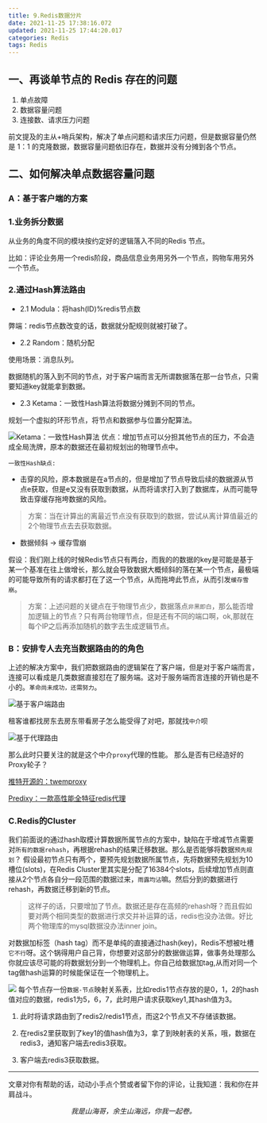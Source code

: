 ```yaml
---
title: 9.Redis数据分片
date: 2021-11-25 17:38:16.072
updated: 2021-11-25 17:44:20.017
categories: Redis
tags: Redis
---
```


## 一、再谈单节点的 Redis 存在的问题

1. 单点故障
2. 数据容量问题
3. 连接数、请求压力问题

前文提及的主从+哨兵架构，解决了单点问题和请求压力问题，但是数据容量仍然是 1：1 的克隆数据，数据容量问题依旧存在，数据并没有分摊到各个节点。

## 二、如何解决单点数据容量问题
### A：基于客户端的方案

### 1.业务拆分数据
从业务的角度不同的模块按约定好的逻辑落入不同的Redis 节点。

比如：评论业务用一个redis阶段，商品信息业务用另外一个节点，购物车用另外一个节点。

### 2.通过Hash算法路由

- 2.1 Modula：将hash(ID)%redis节点数 
  
弊端：redis节点数改变的话，数据就分配规则就被打破了。

- 2.2  Random：随机分配

使用场景：消息队列。

数据随机的落入到不同的节点，对于客户端而言无所谓数据落在那一台节点，只需要知道key就能拿到数据。
- 2.3 Ketama：一致性Hash算法将数据分摊到不同的节点。

规划一个虚拟的环形节点，将节点和数据参与位置分配算法。

![Ketama：一致性Hash算法](https://shanhai-blog.oss-cn-shanghai.aliyuncs.com/blog/image_1637833432630.png)
优点：增加节点可以分担其他节点的压力，不会造成全局洗牌，原本的数据还在最初规划出的物理节点中。

`一致性Hash缺点:`

- 击穿的风险，原本数据是在a节点的，但是增加了节点导致后续的数据源从节点e获取，但是e又没有获取到数据，从而将请求打入到了数据库，从而可能导致击穿缓存拖垮数据的风险。
> 方案：当在计算出的离最近节点没有获取到的数据，尝试从离计算值最近的2个物理节点去去获取数据。
- 数据倾斜 -> 缓存雪崩

假设：我们刚上线的时候Redis节点只有两台，而我的的数据的key是可能是基于某一个基准在往上做增长，那么就会导致数据大概倾斜的落在某一个节点，最极端的可能导致所有的请求都打在了这一个节点，从而拖垮此节点，从而引发`缓存雪崩`。

> 方案：上述问题的关键点在于物理节点少，数据落点`非黑即白`，那么能否增加逻辑上的节点？只有两台物理节点，但是还有不同的端口啊，ok,那就在每个IP之后再添加随机的数字去生成逻辑节点。

### B：安排专人去充当数据路由的的角色
上述的解决方案中，我们把数据路由的逻辑架在了客户端，但是对于客户端而言，连接可以看成是几类数据直接怼在了服务端。这对于服务端而言连接的开销也是不小的。`革命尚未成功，还需努力`。


![基于客户端路由](https://shanhai-blog.oss-cn-shanghai.aliyuncs.com/blog/image_1637833335652.png)


租客谁都找房东去房东带看房子怎么能受得了对吧，那就找`中介`呗


![基于代理路由](https://shanhai-blog.oss-cn-shanghai.aliyuncs.com/blog/image_1637833388314.png)

那么此时只要关注的就是这个中介`proxy`代理的性能。
那么是否有已经造好的Proxy轮子？

[推特开源的：twemproxy](https://github.com/twitter/twemproxy)

[Predixy：一款高性能全特征redis代理](https://github.com/joyieldInc/predixy/blob/master/README_CN.md)

### C.Redis的Cluster
我们前面说的通过hash取模计算数据所属节点的方案中，缺陷在于增减节点需要对`所有的数据rehash`，再根据rehash的结果迁移数据。那么是否能够将数据`预先规划`？
假设最初节点只有两个，要预先规划数据所属节点，先将数据预先规划为10槽位(slots)，在Redis Cluster里其实是分配了16384个slots，后续增加节点则直接从2个节点各自分一段范围的数据过来，`雨露均沾`嘛。然后分到的数据进行rehash，再数据迁移到新的节点。

> 这样子的话，只要增加了节点。数据还是存在高频的rehash呀？而且假如要对两个相同类型的数据进行求交并补运算的话，redis也没办法做。好比两个物理库的mysql数据没办法inner join。

对数据加标签（hash tag）而不是单纯的直接通过hash(key)，Redis不想被吐槽`它不行`呀。这个锅得用户自己背，你想要对这部分的数据做运算，做事务处理那么你就应该尽可能的将数据划分到一个物理机上。你自己给数据加tag,从而对同一个tag做hash运算的时候能保证在一个物理机上。

![](https://files.mdnice.com/user/11781/1684142b-d6b0-4a9a-8178-0aef3afe6776.png)
每个节点存一份`数据-节点`映射关系表，比如redis1节点存放的是0，1，2的hash值对应的数据，redis1为5，6，7，此时用户请求获取key1,其hash值为3。

1. 此时将请求路由到了redis2/redis1节点，而这2个节点又不存储该数据。

2. 在redis2里获取到了key1的值hash值为3，拿了到映射表的关系，哦，数据在redis3，通知客户端去redis3获取。

3. 客户端去redis3获取数据。


<hr/>
文章对你有帮助的话，动动小手点个赞或者留下你的评论，让我知道：我和你在并肩战斗。

*<center>我是山海哥，余生山海远，你我一起卷。</center>*